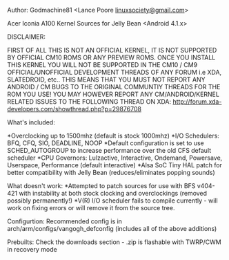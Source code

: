 Author: Godmachine81 <Lance Poore linuxsociety@gmail.com>

Acer Iconia A100 Kernel Sources for Jelly Bean <Android 4.1.x>

DISCLAIMER:

FIRST OF ALL THIS IS  NOT AN OFFICIAL KERNEL, IT IS NOT SUPPORTED BY OFFICIAL CM10 ROMS OR ANY PREVIEW ROMS.
ONCE YOU INSTALL THIS KERNEL YOU WILL NOT BE SUPPORTED IN THE CM10 / CM9 OFFICIAL/UNOFFICIAL DEVELOPMENT THREADS
OF ANY FORUM i.e XDA, SLATEDROID, etc.. THIS MEANS THAT YOU MUST NOT REPORT ANY ANDROID / CM BUGS TO THE ORIGINAL
COMMUNTIY THREADS FOR THE ROM YOU USE! YOU MAY HOWEVER REPORT ANY CM/ANDROID/KERNEL RELATED ISSUES TO THE FOLLOWING
THREAD ON XDA:  http://forum.xda-developers.com/showthread.php?p=29876708

What's included:

*Overclocking up to 1500mhz (default is stock 1000mhz)
*I/O Schedulers: BFQ, CFQ, SIO, DEADLINE, NOOP
*Default configuration is set to use SCHED_AUTOGROUP to increase performance over the old CFS default scheduler
*CPU Governors: Lulzactive, Interactive, Ondemand, Powersave, Userspace, Performance (default interactive)
*Alsa SoC Tiny HAL patch for better compatibility with Jelly Bean (reduces/eliminates popping sounds)

What doesn't work:
*Attempted to patch sources for use with BFS v404-421 with instability at both stock clocking and overclockings (removed possibly permanently!)
*V(R) I/O scheduler fails to compile currently - will work on fixing errors or will remove it from the source tree. 

Configurtion:
Recommended config is in arch/arm/configs/vangogh_defconfig (includes all of the above additions)

Prebuilts:
Check the downloads section - .zip is flashable with TWRP/CWM in recovery mode

